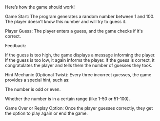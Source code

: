 Here’s how the game should work!

Game Start: The program generates a random number between 1 and 100. The player doesn't know this number and will try to guess it.

Player Guess: The player enters a guess, and the game checks if it's correct.

Feedback:

If the guess is too high, the game displays a message informing the player.
If the guess is too low, it again informs the player.
If the guess is correct, it congratulates the player and tells them the number of guesses they took.

Hint Mechanic (Optional Twist): Every three incorrect guesses, the game provides a special hint, such as:

The number is odd or even.

Whether the number is in a certain range (like 1-50 or 51-100).

Game Over or Replay Option: Once the player guesses correctly, they get the option to play again or end the game.
